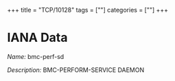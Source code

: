 +++
title = "TCP/10128"
tags = [""]
categories = [""]
+++

# IANA Data

_Name:_ bmc-perf-sd

_Description:_ BMC-PERFORM-SERVICE DAEMON

